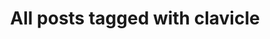 ---
layout: tag
title: "All posts tagged with clavicle"
permalink: /weblog/tags/clavicle/
taxonomy: clavicle
---